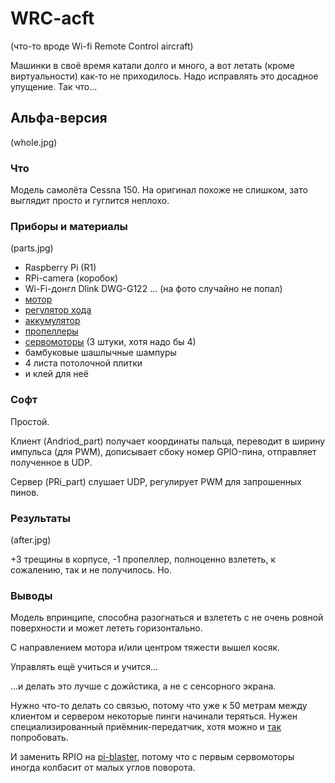 # WRC-acft

(что-то вроде Wi-fi Remote Control aircraft)

Машинки в своё время катали долго и много, а вот летать (кроме виртуальности) как-то не приходилось.
Надо исправлять это досадное упущение. Так что...

## Альфа-версия

(whole.jpg)

### Что

Модель самолёта Cessna 150. На оригинал похоже не слишком, зато выглядит просто и гуглится неплохо.

### Приборы и материалы

(parts.jpg)

 * Raspberry Pi (R1)
 * RPi-camera (коробок)
 * Wi-Fi-донгл Dlink DWG-G122 ... (на фото случайно не попал)
 * [мотор](https://www.hobbyking.com/hobbyking/store/__25080__NTM_Prop_Drive_28_30S_800KV_300W_Brushless_Motor_short_shaft_version_.html)
 * [регулятор хода](https://www.hobbyking.com/hobbyking/store/__24562__HobbyKing_40A_ESC_4A_UBEC.html)
 * [аккумулятор](https://www.hobbyking.com/hobbyking/store/__9761__Turnigy_1800mAh_4S_20C_Lipo_Pack.html)
 * [пропеллеры](https://www.hobbyking.com/hobbyking/store/__34406__Turnigy_Slow_Fly_Glow_in_the_Dark_Propeller_8x4_5_2pcs_bag_.html)
 * [сервомоторы](https://www.hobbyking.com/hobbyking/store/__32095__Turnigy_TG9z_9g_1_7kg_0_12sec_Eco_Micro_Servo.html) (3 штуки, хотя надо бы 4)
 * бамбуковые шашлычные шампуры
 * 4 листа потолочной плитки
 * и клей для неё

### Софт

Простой.

Клиент (Andriod\_part) получает координаты пальца, переводит в ширину импульса (для PWM),
дописывает сбоку номер GPIO-пина, отправляет полученное в UDP.

Сервер (PRi\_part) слушает UDP, регулирует PWM для запрошенных пинов.

### Результаты

(after.jpg)

+3 трещины в корпусе, -1 пропеллер, полноценно взлететь, к сожалению, так и не получилось. Но.

### Выводы

Модель впринципе, способна разогнаться и взлететь с не очень ровной поверхности и может лететь горизонтально.

С направлением мотора и/или центром тяжести вышел косяк.

Управлять ещё учиться и учится...

...и делать это лучше с дожйстика, а не с сенсорного экрана.

Нужно что-то делать со связью, потому что уже к 50 метрам между клиентом и сервером некоторые пинги начинали теряться.
Нужен специализированный приёмник-передатчик, хотя можно и [так](http://www.sohtell.se/DWL-G122/) попробовать.

И заменить RPIO на [pi-blaster](https://github.com/sarfata/pi-blaster/),
потому что с первым сервомоторы иногда колбасит от малых углов поворота.
